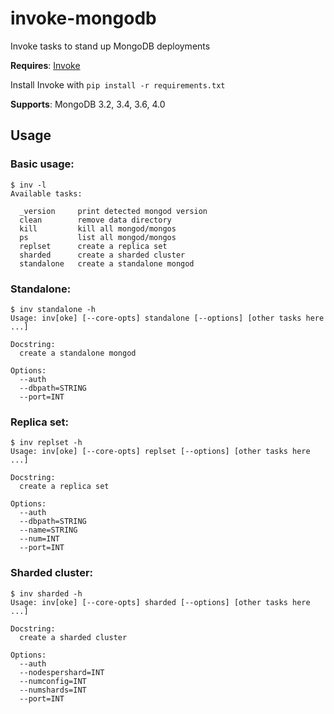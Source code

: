 # invoke-mongodb
Invoke tasks to stand up MongoDB deployments

**Requires**: [Invoke](http://www.pyinvoke.org/index.html)

Install Invoke with `pip install -r requirements.txt`

**Supports**: MongoDB 3.2, 3.4, 3.6, 4.0

## Usage

### Basic usage:

```
$ inv -l
Available tasks:

  _version     print detected mongod version
  clean        remove data directory
  kill         kill all mongod/mongos
  ps           list all mongod/mongos
  replset      create a replica set
  sharded      create a sharded cluster
  standalone   create a standalone mongod
```

### Standalone:

```
$ inv standalone -h
Usage: inv[oke] [--core-opts] standalone [--options] [other tasks here ...]

Docstring:
  create a standalone mongod

Options:
  --auth
  --dbpath=STRING
  --port=INT
```

### Replica set:

```
$ inv replset -h
Usage: inv[oke] [--core-opts] replset [--options] [other tasks here ...]

Docstring:
  create a replica set

Options:
  --auth
  --dbpath=STRING
  --name=STRING
  --num=INT
  --port=INT
```

### Sharded cluster:

```
$ inv sharded -h
Usage: inv[oke] [--core-opts] sharded [--options] [other tasks here ...]

Docstring:
  create a sharded cluster

Options:
  --auth
  --nodespershard=INT
  --numconfig=INT
  --numshards=INT
  --port=INT
```
